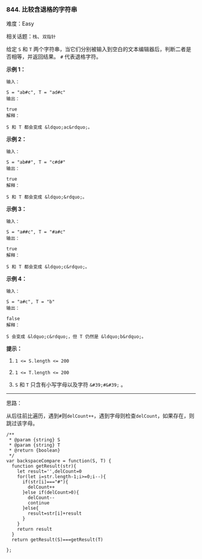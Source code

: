 ### 844. 比较含退格的字符串

难度：Easy

相关话题：`栈`、`双指针`

给定  `S`  和  `T`  两个字符串，当它们分别被输入到空白的文本编辑器后，判断二者是否相等，并返回结果。  `#`  代表退格字符。







**示例 1：** 





```
输入：

S = "ab#c", T = "ad#c"
输出：

true
解释：

S 和 T 都会变成 &ldquo;ac&rdquo;。

```


**示例 2：** 





```
输入：

S = "ab##", T = "c#d#"
输出：

true
解释：

S 和 T 都会变成 &ldquo;&rdquo;。

```


**示例 3：** 





```
输入：

S = "a##c", T = "#a#c"
输出：

true
解释：

S 和 T 都会变成 &ldquo;c&rdquo;。

```


**示例 4：** 





```
输入：

S = "a#c", T = "b"
输出：

false
解释：

S 会变成 &ldquo;c&rdquo;，但 T 仍然是 &ldquo;b&rdquo;。
```






**提示：** 




1.  `1 <= S.length <= 200` 

2.  `1 <= T.length <= 200` 

3.  `S`  和  `T`  只含有小写字母以及字符  `&#39;#&#39;` 。










-----

思路：

从后往前比遍历，遇到`#`则`delCount++`，遇到字母则检查`delCount`，如果存在，则跳过该字母。


```
/**
 * @param {string} S
 * @param {string} T
 * @return {boolean}
 */
var backspaceCompare = function(S, T) {
  function getResult(str){
    let result='',delCount=0
    for(let i=str.length-1;i>=0;i--){
      if(str[i]==="#"){
        delCount++
      }else if(delCount>0){
        delCount--
        continue
      }else{
        result=str[i]+result
      }
    }        
    return result
  }
  return getResult(S)===getResult(T)

};



```

